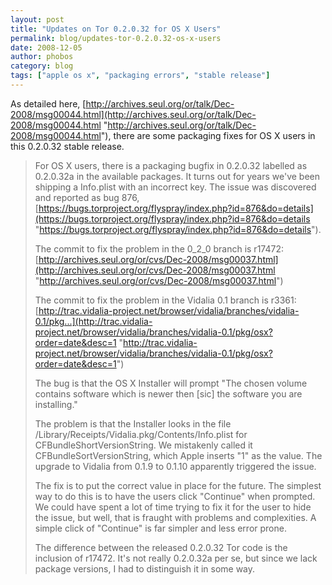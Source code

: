 ```yaml
---
layout: post
title: "Updates on Tor 0.2.0.32 for OS X Users"
permalink: blog/updates-tor-0.2.0.32-os-x-users
date: 2008-12-05
author: phobos
category: blog
tags: ["apple os x", "packaging errors", "stable release"]
---
```


As detailed here, [http://archives.seul.org/or/talk/Dec-2008/msg00044.html](http://archives.seul.org/or/talk/Dec-2008/msg00044.html "http://archives.seul.org/or/talk/Dec-2008/msg00044.html"), there are some packaging fixes for OS X users in this 0.2.0.32 stable release.

> For OS X users, there is a packaging bugfix in 0.2.0.32 labelled as
> 0.2.0.32a in the available packages. It turns out for years we've been
> shipping a Info.plist with an incorrect key. The issue was discovered
> and reported as bug 876,
> [https://bugs.torproject.org/flyspray/index.php?id=876&do=details](https://bugs.torproject.org/flyspray/index.php?id=876&do=details "https://bugs.torproject.org/flyspray/index.php?id=876&do=details").
>
> The commit to fix the problem in the 0\_2\_0 branch is r17472:
> [http://archives.seul.org/or/cvs/Dec-2008/msg00037.html](http://archives.seul.org/or/cvs/Dec-2008/msg00037.html "http://archives.seul.org/or/cvs/Dec-2008/msg00037.html")
>
> The commit to fix the problem in the Vidalia 0.1 branch is r3361:
> [http://trac.vidalia-project.net/browser/vidalia/branches/vidalia-0.1/pkg...](http://trac.vidalia-project.net/browser/vidalia/branches/vidalia-0.1/pkg/osx?order=date&desc=1 "http://trac.vidalia-project.net/browser/vidalia/branches/vidalia-0.1/pkg/osx?order=date&desc=1")
>
> The bug is that the OS X Installer will prompt "The chosen volume
> contains software which is newer then [sic] the software you are
> installing."
>
> The problem is that the Installer looks in the file
> /Library/Receipts/Vidalia.pkg/Contents/Info.plist for
> CFBundleShortVersionString. We mistakenly called it
> CFBundleSortVersionString, which Apple inserts "1" as the value. The
> upgrade to Vidalia from 0.1.9 to 0.1.10 apparently triggered the issue.
>
> The fix is to put the correct value in place for the future. The
> simplest way to do this is to have the users click "Continue" when
> prompted. We could have spent a lot of time trying to fix it for the
> user to hide the issue, but well, that is fraught with problems and
> complexities. A simple click of "Continue" is far simpler and less
> error prone.
>
> The difference between the released 0.2.0.32 Tor code is the inclusion
> of r17472. It's not really 0.2.0.32a per se, but since we lack package
> versions, I had to distinguish it in some way.
